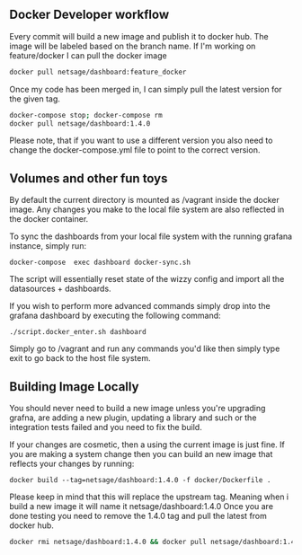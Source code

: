 ## Docker Developer workflow

Every commit will build a new image and publish it to docker hub.  The image will be labeled based on the branch name.  If I'm working on feature/docker I can pull the docker image

```sh
docker pull netsage/dashboard:feature_docker
```

Once my code has been merged in, I can simply pull the latest version for the given tag.  

```sh
docker-compose stop; docker-compose rm 
docker pull netsage/dashboard:1.4.0
```

Please note, that if you want to use a different version you also need to change the docker-compose.yml file to point to the correct version.

## Volumes and other fun toys

By default the current directory is mounted as /vagrant inside the docker image.  Any changes you make to the local file system are also reflected in the docker container. 

To sync the dashboards from your local file system with the running grafana instance, simply run:

```
docker-compose  exec dashboard docker-sync.sh
```

The script will essentially reset state of the wizzy config and import all the datasources + dashboards. 

If you wish to perform more advanced commands simply drop into the grafana dashboard by executing the following command:

```
./script.docker_enter.sh dashboard
```

Simply go to /vagrant and run any commands you'd like then simply type exit to go back to the host file system. 

## Building Image Locally

You should never need to build a new image unless you're upgrading grafna, are adding a new plugin, updating a library and such or the integration tests failed and you need to fix the build.

If your changes are cosmetic, then a using the current image is just fine.  If you are making a system change then you can build 
an new image that reflects your changes by running:

```
docker build --tag=netsage/dashboard:1.4.0 -f docker/Dockerfile . 
```

Please keep in mind that this will replace the upstream tag.  Meaning when i build a new image it will name it netsage/dashboard:1.4.0  Once you are done testing 
you need to remove the 1.4.0 tag and pull the latest from docker hub.

```sh
docker rmi netsage/dashboard:1.4.0 && docker pull netsage/dashboard:1.4.0 
```
